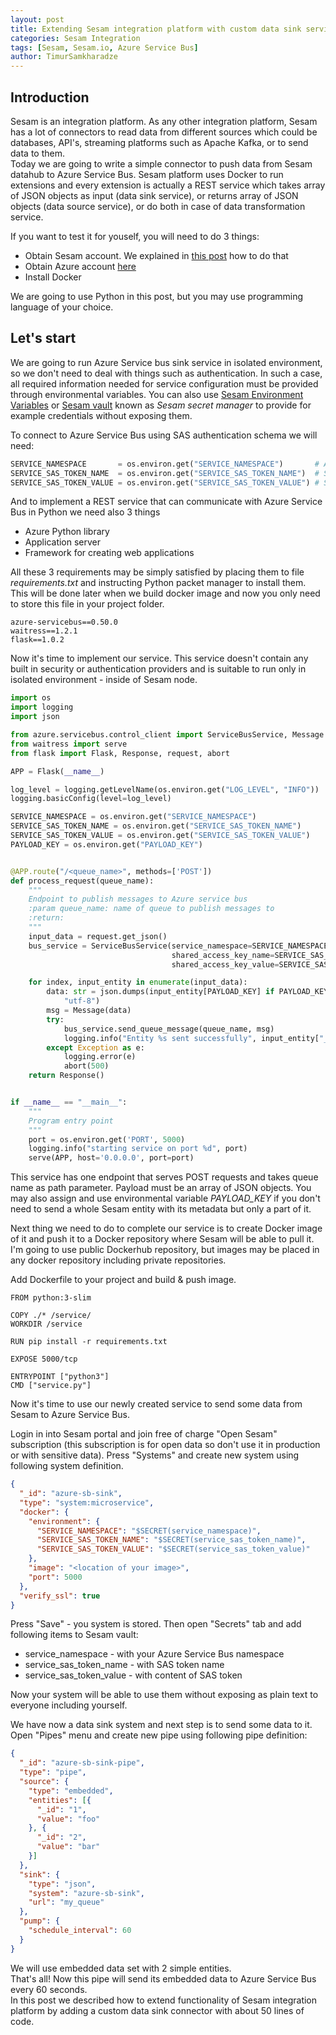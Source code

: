 ```yaml
---
layout: post
title: Extending Sesam integration platform with custom data sink service. 
categories: Sesam Integration
tags: [Sesam, Sesam.io, Azure Service Bus]
author: TimurSamkharadze
---
```


## Introduction

Sesam is an integration platform. As any other integration platform, Sesam has a lot of connectors to read data from different sources which could be databases, API's, streaming platforms such as Apache Kafka, or to send data to them.  
Today we are going to write a simple connector to push data from Sesam datahub to Azure Service Bus. Sesam platform uses Docker to run extensions and every extension is actually a REST service which takes array of JSON objects as input (data sink service), or returns array of JSON objects (data source service), or do both in case of data transformation service. 

If you want to test it for youself, you will need to do 3 things:
* Obtain Sesam account. We explained in [this post](http://blog.sysco.no/data/analysis/Making-data-pipelines-with-Sesam-and-Oslo-City-Bike-public-API-in-5-minutes/) how to do that
* Obtain Azure account [here](https://azure.microsoft.com/en-us/free/)
* Install Docker

We are going to use Python in this post, but you may use programming language of your choice.

## Let's start
We are going to run Azure Service bus sink service in isolated environment, so we don't need to deal with things such as authentication. In such a case, all required information needed for service configuration must be provided through environmental variables. You can also use [Sesam Environment Variables](https://docs.sesam.io/configuration.html#environment-variables) or [Sesam vault](https://docs.sesam.io/security.html#secrets-manager) known as _Sesam secret manager_ to provide for example credentials without exposing them.

To connect to Azure Service Bus using SAS authentication schema we will need:  
```python
SERVICE_NAMESPACE       = os.environ.get("SERVICE_NAMESPACE")       # Azure Service Bus service namespace
SERVICE_SAS_TOKEN_NAME  = os.environ.get("SERVICE_SAS_TOKEN_NAME")  # SAS key name
SERVICE_SAS_TOKEN_VALUE = os.environ.get("SERVICE_SAS_TOKEN_VALUE") # SAS key
```

And to implement a REST service that can communicate with Azure Service Bus in Python we need also 3 things
* Azure Python library
* Application server
* Framework for creating web applications  

All these 3 requirements may be simply satisfied by placing them to file _requirements.txt_ and instructing Python packet manager to install them. This will be done later when we build docker image and now you only need to store this file in your project folder.

```
azure-servicebus==0.50.0
waitress==1.2.1
flask==1.0.2
```

Now it's time to implement our service. This service doesn't contain any built in security or authentication providers and is suitable to run only in isolated environment - inside of Sesam node.


```python
import os
import logging
import json

from azure.servicebus.control_client import ServiceBusService, Message
from waitress import serve
from flask import Flask, Response, request, abort

APP = Flask(__name__)

log_level = logging.getLevelName(os.environ.get("LOG_LEVEL", "INFO"))
logging.basicConfig(level=log_level)

SERVICE_NAMESPACE = os.environ.get("SERVICE_NAMESPACE")
SERVICE_SAS_TOKEN_NAME = os.environ.get("SERVICE_SAS_TOKEN_NAME")
SERVICE_SAS_TOKEN_VALUE = os.environ.get("SERVICE_SAS_TOKEN_VALUE")
PAYLOAD_KEY = os.environ.get("PAYLOAD_KEY")


@APP.route("/<queue_name>", methods=['POST'])
def process_request(queue_name):
    """
    Endpoint to publish messages to Azure service bus
    :param queue_name: name of queue to publish messages to
    :return:
    """
    input_data = request.get_json()
    bus_service = ServiceBusService(service_namespace=SERVICE_NAMESPACE,
                                    shared_access_key_name=SERVICE_SAS_TOKEN_NAME,
                                    shared_access_key_value=SERVICE_SAS_TOKEN_VALUE)

    for index, input_entity in enumerate(input_data):
        data: str = json.dumps(input_entity[PAYLOAD_KEY] if PAYLOAD_KEY else input_entity).encode(
            "utf-8")
        msg = Message(data)
        try:
            bus_service.send_queue_message(queue_name, msg)
            logging.info("Entity %s sent successfully", input_entity["_id"])
        except Exception as e:
            logging.error(e)
            abort(500)
    return Response()


if __name__ == "__main__":
    """
    Program entry point
    """
    port = os.environ.get('PORT', 5000)
    logging.info("starting service on port %d", port)
    serve(APP, host='0.0.0.0', port=port)
```
    
This service has one endpoint that serves POST requests and takes queue name as path parameter. Payload must be an array of JSON objects. You may also assign and use environmental variable _PAYLOAD\_KEY_ if you don't need to send a whole Sesam entity with its metadata but only a part of it.

Next thing we need to do to complete our service is to create Docker image of it and push it to a Docker repository where Sesam will be able to pull it. I'm going to use public Dockerhub repository, but images may be placed in any docker repository including private repositories.  

Add Dockerfile to your project and build & push image.

```
FROM python:3-slim

COPY ./* /service/
WORKDIR /service

RUN pip install -r requirements.txt

EXPOSE 5000/tcp

ENTRYPOINT ["python3"]
CMD ["service.py"]
```

Now it's time to use our newly created service to send some data from Sesam to Azure Service Bus.

Login in into Sesam portal and join free of charge "Open Sesam" subscription (this subscription is for open data so don't use it in production or with sensitive data).
Press "Systems" and create new system using following system definition.
```json
{
  "_id": "azure-sb-sink",
  "type": "system:microservice",
  "docker": {
    "environment": {
      "SERVICE_NAMESPACE": "$SECRET(service_namespace)",
      "SERVICE_SAS_TOKEN_NAME": "$SECRET(service_sas_token_name)",
      "SERVICE_SAS_TOKEN_VALUE": "$SECRET(service_sas_token_value)"
    },
    "image": "<location of your image>",
    "port": 5000
  },
  "verify_ssl": true
}

```
Press "Save" - you system is stored. Then open "Secrets" tab and add following items to Sesam vault:
* service_namespace - with your Azure Service Bus namespace
* service_sas_token_name - with SAS token name
* service_sas_token_value - with content of SAS token

Now your system will be able to use them without exposing as plain text to everyone including yourself.

We have now a data sink system and next step is to send some data to it. Open "Pipes" menu and create new pipe using following pipe definition: 
```json
{
  "_id": "azure-sb-sink-pipe",
  "type": "pipe",
  "source": {
    "type": "embedded",
    "entities": [{
      "_id": "1",
      "value": "foo"
    }, {
      "_id": "2",
      "value": "bar"
    }]
  },
  "sink": {
    "type": "json",
    "system": "azure-sb-sink",
    "url": "my_queue"
  },
  "pump": {
    "schedule_interval": 60
  }
}
```
We will use embedded data set with 2 simple entities.  
That's all! Now this pipe will send its embedded data to Azure Service Bus every 60 seconds.  
In this post we described how to extend functionality of Sesam integration platform by adding a custom data sink connector with about 50 lines of code.  
